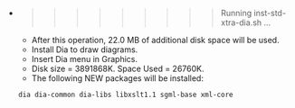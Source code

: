 * >>>>>>>>> Running inst-std-xtra-dia.sh ...
  * After this operation, 22.0 MB of additional disk space will be used.
  * Install Dia to draw diagrams.
  * Insert Dia menu in Graphics.
  * Disk size = 3891868K. Space Used = 26760K.
  * The following NEW packages will be installed:
  ```bash
  dia dia-common dia-libs libxslt1.1 sgml-base xml-core
  ```
